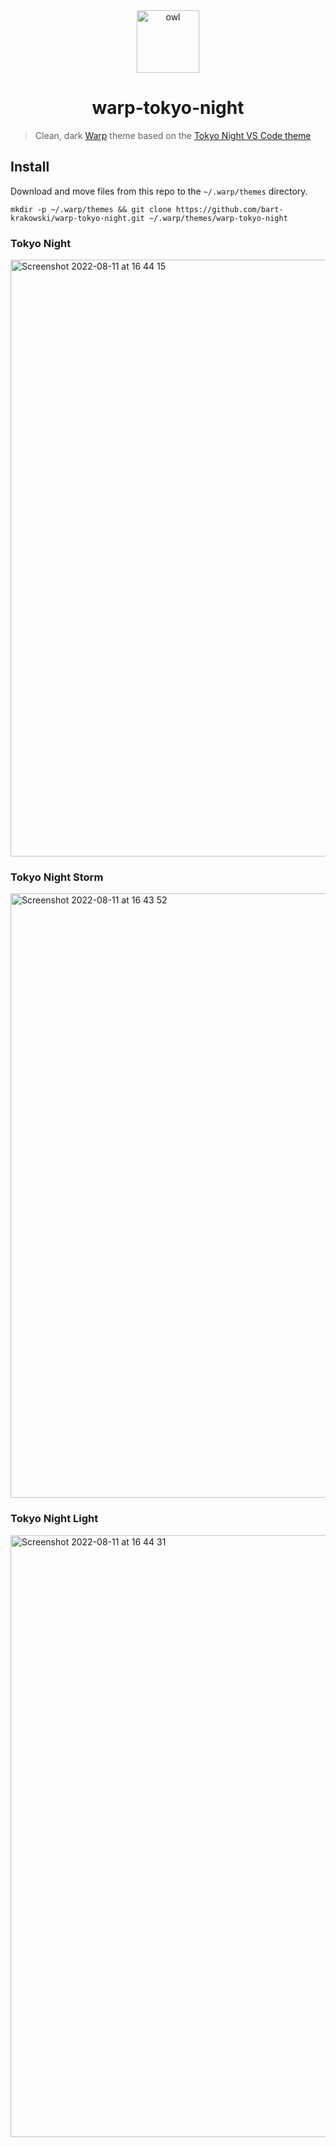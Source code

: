 <div align="center">
  <img height="100" width="100" alt="owl" src="https://raw.githubusercontent.com/enkia/tokyo-night-vscode-theme/5fb871e8fc8ff8425f02b7af46e2aed383359de2/icon.svg" />
  <h1>warp-tokyo-night</h1>
</div>

> Clean, dark [Warp](https://warp.dev/) theme based on the [Tokyo Night VS Code theme](https://github.com/enkia/tokyo-night-vscode-theme)

## Install
Download and move files from this repo to the `~/.warp/themes` directory.
```
mkdir -p ~/.warp/themes && git clone https://github.com/bart-krakowski/warp-tokyo-night.git ~/.warp/themes/warp-tokyo-night
```


### Tokyo Night
<img width="955" alt="Screenshot 2022-08-11 at 16 44 15" src="https://user-images.githubusercontent.com/48633090/184161356-b71ee12e-75f8-46d7-a443-e8c6ea792333.png">

### Tokyo Night Storm
<img width="967" alt="Screenshot 2022-08-11 at 16 43 52" src="https://user-images.githubusercontent.com/48633090/184161219-1ddeb6fb-65a4-4813-aa25-32ea45b6af95.png">

### Tokyo Night Light
<img width="963" alt="Screenshot 2022-08-11 at 16 44 31" src="https://user-images.githubusercontent.com/48633090/184161307-d1e705ec-5c59-4b5b-a669-0aacd30bf87a.png">

